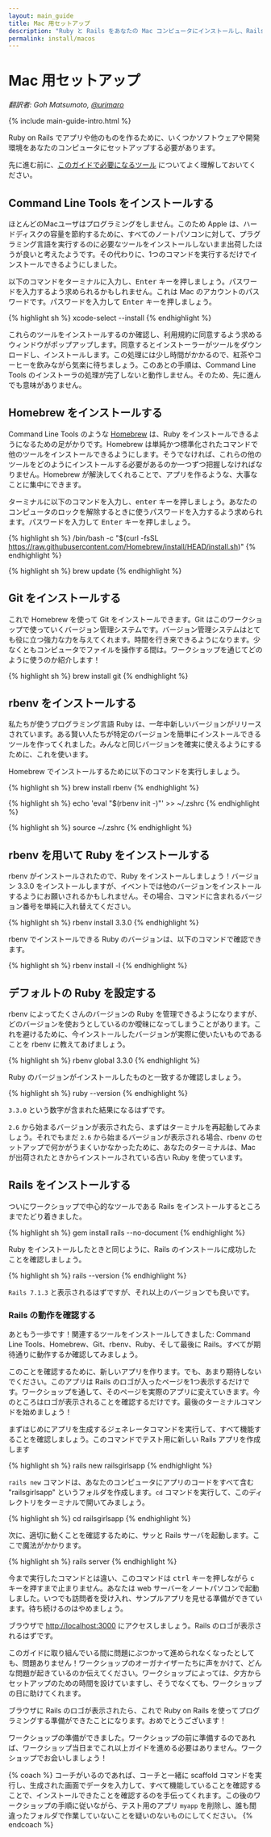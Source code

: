 ```yaml
---
layout: main_guide
title: Mac 用セットアップ
description: "Ruby と Rails をあなたの Mac コンピュータにインストールし、Rails Girls ワークショップの準備をしましょう。"
permalink: install/macos
---
```


# Mac 用セットアップ

*翻訳者: Goh Matsumoto, [@urimaro](https://twitter.com/urimaro)*

{% include main-guide-intro.html %}

Ruby on Rails でアプリや他のものを作るために、いくつかソフトウェアや開発環境をあなたのコンピュータにセットアップする必要があります。

<div class="help-notice">先に進む前に、<a href="/tools">このガイドで必要になるツール</a> についてよく理解しておいてください。</div>

## Command Line Tools をインストールする

ほとんどのMacユーザはプログラミングをしません。このため Apple は、ハードディスクの容量を節約するために、すべてのノートパソコンに対して、プラグラミング言語を実行するのに必要なツールをインストールしないまま出荷したほうが良いと考えたようです。その代わりに、1つのコマンドを実行するだけでインストールできるようにしました。

以下のコマンドをターミナルに入力し、<kbd>Enter</kbd> キーを押しましょう。パスワードを入力するよう求められるかもしれません。これは Mac のアカウントのパスワードです。パスワードを入力して <kbd>Enter</kbd> キーを押しましょう。

{% highlight sh %}
xcode-select --install
{% endhighlight %}

これらのツールをインストールするのか確認し、利用規約に同意するよう求めるウィンドウがポップアップします。同意するとインストーラーがツールをダウンロードし、インストールします。この処理には少し時間がかかるので、紅茶やコーヒーを飲みながら気楽に待ちましょう。このあとの手順は、Command Line Tools のインストーラの処理が完了しないと動作しません。そのため、先に進んでも意味がありません。

## Homebrew をインストールする

Command Line Tools のような [Homebrew](https://brew.sh/) は、Ruby をインストールできるようになるための足がかりです。Homebrew は単純かつ標準化されたコマンドで他のツールをインストールできるようにします。そうでなければ、これらの他のツールをどのようにインストールする必要があるのか一つずつ把握しなければなりません。Homebrew が解決してくれることで、アプリを作るような、大事なことに集中にできます。

ターミナルに以下のコマンドを入力し、<kbd>enter</kbd> キーを押しましょう。あなたのコンピュータのロックを解除するときに使うパスワードを入力するよう求められます。パスワードを入力して <kbd>Enter</kbd> キーを押しましょう。

{% highlight sh %}
/bin/bash -c "$(curl -fsSL https://raw.githubusercontent.com/Homebrew/install/HEAD/install.sh)"
{% endhighlight %}

{% highlight sh %}
brew update
{% endhighlight %}

## Git をインストールする

これで Homebrew を使って Git をインストールできます。Git はこのワークショップで使っていくバージョン管理システムです。バージョン管理システムはとても役に立つ強力な力を与えてくれます。時間を行き来できるようになります。少なくともコンピュータでファイルを操作する間は。ワークショップを通じてどのように使うのか紹介します！

{% highlight sh %}
brew install git
{% endhighlight %}

## rbenv をインストールする

私たちが使うプログラミング言語 Ruby は、一年中新しいバージョンがリリースされています。ある賢い人たちが特定のバージョンを簡単にインストールできるツールを作ってくれました。みんなと同じバージョンを確実に使えるようにするために、これを使います。

Homebrew でインストールするために以下のコマンドを実行しましょう。

{% highlight sh %}
brew install rbenv
{% endhighlight %}

{% highlight sh %}
echo 'eval "$(rbenv init -)"' >> ~/.zshrc
{% endhighlight %}

{% highlight sh %}
source ~/.zshrc
{% endhighlight %}

## rbenv を用いて Ruby をインストールする

rbenv がインストールされたので、Ruby をインストールしましょう！バージョン 3.3.0 をインストールしますが、イベントでは他のバージョンをインストールするようにお願いされるかもしれません。その場合、コマンドに含まれるバージョン番号を単純に入れ替えてください。

{% highlight sh %}
rbenv install 3.3.0
{% endhighlight %}

rbenv でインストールできる Ruby のバージョンは、以下のコマンドで確認できます。

{% highlight sh %}
rbenv install -l
{% endhighlight %}

## デフォルトの Ruby を設定する

rbenv によってたくさんのバージョンの Ruby を管理できるようになりますが、どのバージョンを使おうとしているのか曖昧になってしまうことがあります。これを避けるために、今インストールしたバージョンが実際に使いたいものであることを rbenv に教えてあげましょう。

{% highlight sh %}
rbenv global 3.3.0
{% endhighlight %}

Ruby のバージョンがインストールしたものと一致するか確認しましょう。

{% highlight sh %}
ruby --version
{% endhighlight %}

`3.3.0` という数字が含まれた結果になるはずです。

`2.6` から始まるバージョンが表示されたら、まずはターミナルを再起動してみましょう。それでもまだ `2.6` から始まるバージョンが表示される場合、rbenv のセットアップで何かがうまくいかなかったために、あなたのターミナルは、Mac が出荷されたときからインストールされている古い Ruby を使っています。

## Rails をインストールする

ついにワークショップで中心的なツールである Rails をインストールするところまでたどり着きました。

{% highlight sh %}
gem install rails --no-document
{% endhighlight %}

Ruby をインストールしたときと同じように、Rails のインストールに成功したことを確認しましょう。

{% highlight sh %}
rails --version
{% endhighlight %}

`Rails 7.1.3` と表示されるはずですが、それ以上のバージョンでも良いです。

### Rails の動作を確認する

あともう一歩です！関連するツールをインストールしてきました: Command Line Tools、Homebrew、Git、rbenv、Ruby、そして最後に Rails。すべてが期待通りに動作するか確認してみましょう。

このことを確認するために、新しいアプリを作ります。でも、あまり期待しないでください。このアプリは Rails のロゴが入ったページを1つ表示するだけです。ワークショップを通して、そのページを実際のアプリに変えていきます。今のところはロゴが表示されることを確認するだけです。最後のターミナルコマンドを始めましょう！

まずはじめにアプリを生成するジェネレータコマンドを実行して、すべて機能することを確認しましょう。このコマンドでテスト用に新しい Rails アプリを作成します

{% highlight sh %}
rails new railsgirlsapp
{% endhighlight %}

`rails new` コマンドは、あなたのコンピュータにアプリのコードをすべて含む "railsgirlsapp" というフォルダを作成します。`cd` コマンドを実行して、このディレクトリをターミナルで開いてみましょう。

{% highlight sh %}
cd railsgirlsapp
{% endhighlight %}

次に、適切に動くことを確認するために、サッと Rails サーバを起動します。ここで魔法がかかります。

{% highlight sh %}
rails server
{% endhighlight %}

今まで実行したコマンドとは違い、このコマンドは  <kbd>ctrl</kbd> キーを押しながら <kbd>c</kbd> キーを押すまで止まりません。あなたは web サーバーをノートパソコンで起動しました。いつでも訪問者を受け入れ、サンプルアプリを見せる準備ができています。待ち続けるのはやめましょう。

ブラウザで <http://localhost:3000> にアクセスしましょう。Rails のロゴが表示されるはずです。

このガイドに取り組んでいる間に問題にぶつかって進められなくなったとしても、問題ありません！ワークショップのオーガナイザーたちに声をかけて、どんな問題が起きているのか伝えてください。ワークショップによっては、夕方からセットアップのための時間を設けていますし、そうでなくても、ワークショップの日に助けてくれます。

ブラウザに Rails のロゴが表示されたら、これで Ruby on Rails を使ってプログラミングする準備ができたことになります。おめでとうございます！

ワークショップの準備ができました。ワークショップの前に準備するのであれば、ワークショップ当日までこれ以上ガイドを進める必要はありません。ワークショップでお会いしましょう！

{% coach %}
コーチがいるのであれば、コーチと一緒に scaffold コマンドを実行し、生成された画面でデータを入力して、すべて機能していることを確認することで、インストールできたことを確認するのを手伝ってくれます。この後のワークショップの手順に従いながら、テスト用のアプリ `myapp` を削除し、誰も間違ったフォルダで作業していないことを疑いのないものにしてください。
{% endcoach %}
